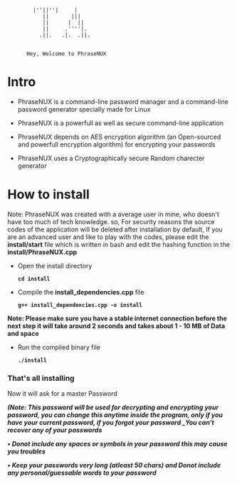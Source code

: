 

            |''||''|     |   
               ||       |||    
               ||      |  ||    
               ||     .''''|.   
              .||.   .|.  .||.  


          Hey, Welcome to PhraseNUX 
 



# Intro

- PhraseNUX is a command-line password manager and a command-line  password generator specially made for Linux

- PhraseNUX is a powerfull as well as secure command-line application

- PhraseNUX depends on AES encryption algorithm (an Open-sourced and powerfull encryption algorithm) for encrypting your passwords 

- PhraseNUX uses a Cryptographically secure Random charecter generator



# How to install

Note: PhraseNUX was created with a average user in mine, who doesn't have too much of tech knowledge. so, For security reasons the source codes of the application will be deleted after installation by default, If you are an advanced user and like to play with the codes, please edit the **install/start** file which is written in bash and edit the hashing function in the **install/PhraseNUX.cpp**



- Open the install directory

     **`cd install`**

- Compile the **install_dependencies.cpp** file

     **`g++ install_dependencies.cpp -o install`**


**Note: Please make sure you have a stable internet connection before the next step it will take around 2 seconds and takes about 1 - 10 MB of Data and space**

- Run the compiled binary file 

     **`./install`**



### That's all installing

Now it will ask for a master Password 

***(Note: This password will be used for decrypting and encrypting your password, you can change this anytime inside the program, _only if you have your current password_, if you forgot your password _You can't recover any of your passwords***

***• Donot include any spaces or symbols in your password _this may cause you troubles_***

***• Keep your passwords very long (atleast 50 chars)  and _Donot_ include any personal/guessable words to your password***

